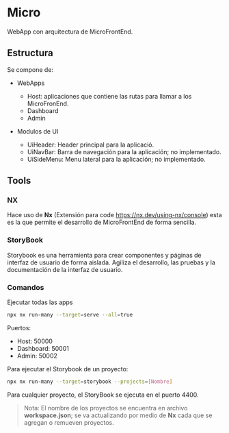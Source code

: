 

# Micro

WebApp con arquitectura de MicroFrontEnd.

## Estructura

Se compone de:

- WebApps
  - Host: aplicaciones que contiene las rutas para llamar a los MicroFronEnd.
  - Dashboard
  - Admin

- Modulos de UI
  - UiHeader: Header principal para la aplicació.
  - UiNavBar: Barra de navegación para la aplicación; no implementado.
  - UiSideMenu: Menu lateral para la aplicación; no implementado.

## Tools

### NX

Hace uso de **Nx** (Extensión para code <https://nx.dev/using-nx/console>) esta es la que permite el desarrollo de MicroFrontEnd de forma sencilla.

### StoryBook

Storybook es una herramienta para crear componentes y páginas de interfaz de usuario de forma aislada. Agiliza el desarrollo, las pruebas y la documentación de la interfaz de usuario.

### Comandos

Ejecutar todas las apps

```bash
npx nx run-many --target=serve --all=true
```

Puertos:

- Host: 50000
- Dashboard: 50001
- Admin: 50002

Para ejecutar el Storybook de un proyecto:

```bash
npx nx run-many --target=storybook --projects=[Nombre]
```

Para cualquier proyecto, el StoryBook se ejecuta en el puerto 4400.

> Nota: El nombre de los proyectos se encuentra en archivo **workspace.json**; se va actualizando por medio de **Nx** cada que se agregan o remueven proyectos.
